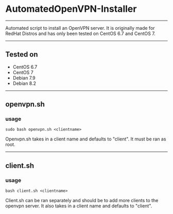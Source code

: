 # AutomatedOpenVPN-Installer

----
Automated script to install an OpenVPN server. It is originally made for RedHat Distros and has only been tested on CentOS 6.7 and CentOS 7.

----
## Tested on
- CentOS 6.7
- CentOS 7
- Debian 7.9
- Debian 8.2

----
## openvpn.sh
### usage
    sudo bash openvpn.sh <clientname>

Openvpn.sh takes in a client name and defaults to "client". It must be ran as root.

----
## client.sh
### usage
    bash client.sh <clientname>

Client.sh can be ran separately and should be to add more clients to the openvpn server. It also takes in a client name and defaults to "client".

